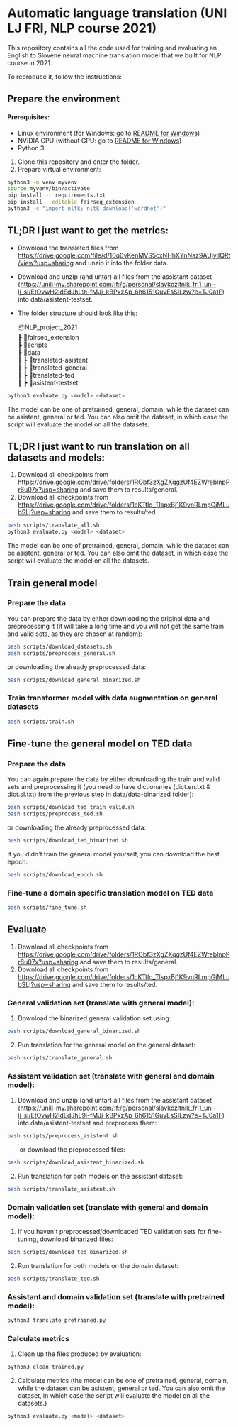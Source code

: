 # Automatic language translation (UNI LJ FRI, NLP course 2021)

This repository contains all the code used for training and evaluating an English to Slovene neural machine translation model that we built for NLP course in 2021.

To reproduce it, follow the instructions:

## Prepare the environment
#### Prerequisites:
* Linux environment (for Windows: go to [README for Windows](README-Windows.md))
* NVIDIA GPU (without GPU: go to [README for Windows](README-Windows.md))
* Python 3


1) Clone this repository and enter the folder.
2) Prepare virtual environment:
 ```bash
 python3 -m venv myvenv
 source myvenv/bin/activate
 pip install -r requirements.txt
 pip install --editable fairseq_extension
 python3 -c "import nltk; nltk.download('wordnet')"
 ```
 
## TL;DR I just want to get the metrics:

* Download the translated files from https://drive.google.com/file/d/10q0vKenMVS5cxNHhXYnNaz9AUjyiIQRt/view?usp=sharing and unzip it into the folder data. 
* Download and unzip (and untar) all files from the assistant dataset (https://unilj-my.sharepoint.com/:f:/g/personal/slavkozitnik_fri1_uni-lj_si/EtOvwH2ldEdJhL9i-fMJj_kBPxzAp_6h6151GuvEsSILzw?e=TJ0a1F) into data/asistent-testset.
* The folder structure should look like this:

    📦NLP_project_2021  
      ┣ 📂fairseq_extension  
      ┣ 📂scripts  
      ┣ 📂data  
      ┃ ┣ 📂translated-asistent  
      ┃ ┣ 📂translated-general  
      ┃ ┣ 📂translated-ted  
      ┃ ┣ 📂asistent-testset  
      
 ```bash
 python3 evaluate.py <model> <dataset>
 ```
The model can be one of pretrained, general, domain, while the dataset can be asistent, general or ted. You can also omit the dataset, in which case the script will evaluate the model on all the datasets.

## TL;DR I just want to run translation on all datasets and models:

1) Download all checkpoints from https://drive.google.com/drive/folders/1RObf3zXgZXqgzUf4EZWreblnpPr6u07x?usp=sharing and save them to results/general.
2) Download all checkpoints from https://drive.google.com/drive/folders/1cKTtlo_TlspxBj1K9vnRLmpGjMLubSLj?usp=sharing and save them to results/ted.

 ```bash
 bash scripts/translate_all.sh
 python3 evaluate.py <model> <dataset>
 ```
The model can be one of pretrained, general, domain, while the dataset can be asistent, general or ted. You can also omit the dataset, in which case the script will evaluate the model on all the datasets.

## Train general model

### Prepare the data
You can prepare the data by either downloading the original data and preprocessing it (it will take a long time and you will not get the same train and valid sets, as they are chosen at random):

 ```bash
 bash scripts/download_datasets.sh
 bash scripts/preprocess_general.sh
 ```
or downloading the already preprocessed data:

 ```bash
 bash scripts/download_general_binarized.sh
 ```

### Train transformer model with data augmentation on general datasets

 ```bash
 bash scripts/train.sh
 ```

## Fine-tune the general model on TED data

### Prepare the data

[comment]: <> (* Download the zip from https://drive.google.com/file/d/1ochxd0Uk52VNWjOpbXMNJtxcG7gi1Dg8/view?usp=sharing)

[comment]: <> (* Unzip its contents into data/datasets)
You can again prepare the data by either downloading the train and valid sets and preprocessing it (you need to have dictionaries (dict.en.txt & dict.sl.txt) from the previous step in data/data-binarized folder):

 ```bash
 bash scripts/download_ted_train_valid.sh
 bash scripts/preprocess_ted.sh
 ```
or downloading the already preprocessed data:

 ```bash
 bash scripts/download_ted_binarized.sh
 ```

If you didn't train the general model yourself, you can download the best epoch:

 ```bash
 bash scripts/download_epoch.sh
 ```

[comment]: <> (* Download the latest checkpoint from https://drive.google.com/drive/folders/1RObf3zXgZXqgzUf4EZWreblnpPr6u07x?usp=sharing)

[comment]: <> (* Save it to results/general as checkpoint_best.pt)

### Fine-tune a domain specific translation model on TED data

 ```bash
 bash scripts/fine_tune.sh
 ```

## Evaluate

1) Download all checkpoints from https://drive.google.com/drive/folders/1RObf3zXgZXqgzUf4EZWreblnpPr6u07x?usp=sharing and save them to results/general.
2) Download all checkpoints from https://drive.google.com/drive/folders/1cKTtlo_TlspxBj1K9vnRLmpGjMLubSLj?usp=sharing and save them to results/ted.

### General validation set (translate with general model):
1) Download the binarized general validation set using:
 ```bash
 bash scripts/download_general_binarized.sh
 ```
2) Run translation for the general model on the general dataset:
 ```bash
 bash scripts/translate_general.sh
 ```

### Assistant validation set (translate with general and domain model):
1) Download and unzip (and untar) all files from the assistant dataset (https://unilj-my.sharepoint.com/:f:/g/personal/slavkozitnik_fri1_uni-lj_si/EtOvwH2ldEdJhL9i-fMJj_kBPxzAp_6h6151GuvEsSILzw?e=TJ0a1F) into data/asistent-testset and
preprocess them:
 ```bash
 bash scripts/preprocess_asistent.sh
 ```
&nbsp;&nbsp;&nbsp;&nbsp;&nbsp;&nbsp;&nbsp;or download the preprocessed files:

 ```bash
 bash scripts/download_asistent_binarized.sh
 ```

2) Run translation for both models on the assistant dataset:
 ```bash
 bash scripts/translate_asistent.sh
 ```

### Domain validation set (translate with general and domain model):

1) If you haven't preprocessed/downloaded TED validation sets for fine-tuning, download binarized files:
 ```bash
 bash scripts/download_ted_binarized.sh
 ```
2) Run translation for both models on the domain dataset:
 ```bash
 bash scripts/translate_ted.sh
 ```

[comment]: <> (Then, clean up the files using:)

[comment]: <> (```bash)

[comment]: <> (python3 clean_trained.py)

[comment]: <> (```)

### Assistant and domain validation set (translate with pretrained model):
```bash
python3 translate_pretrained.py
```

[comment]: <> (To translate the assistant and domain validation sets with the pretrained model, run:)
    

### Calculate metrics
1) Clean up the files produced by evaluation:
 ```bash
 python3 clean_trained.py
 ```
2) Calculate metrics (the model can be one of pretrained, general, domain, while the dataset can be asistent, general or ted. You can also omit the dataset, in which case the script will evaluate the model on all the datasets.)
 ```bash
 python3 evaluate.py <model> <dataset>
 ```
